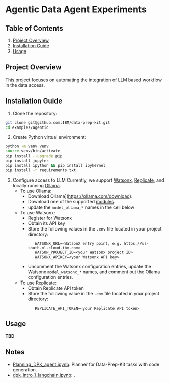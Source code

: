 # Agentic Data Agent Experiments

## Table of Contents
1. [Project Overview](#project-overview)
2. [Installation Guide](#installation-guide)
3. [Usage](#usage)


## Project Overview

This project focuses on automating the integration of LLM based workflow in the data access.

## Installation Guide

1. Clone the repository:
```bash
git clone git@github.com:IBM/data-prep-kit.git
cd examples/agentic
```

2. Create Python virtual environment:
```bash
python -m venv venv
source venv/bin/activate
pip install --upgrade pip
pip install jupyter
pip install ipython && pip install ipykernel
pip install -r requirements.txt
```

3. Configure access to LLM
   Currently, we support [Watsonx](https://www.ibm.com/watsonx), [Replicate](https://replicate.com/), and locally running [Ollama](https://ollama.com/).
   - To use Ollama: 
      - Download Ollama](https://ollama.com/download).
      - Download one of the supported [modules](https://ollama.com/search).
      - update the `model_ollama_*` names in the cell below
   - To use Watsonx:
      - Register for Watsonx
      - Obtain its API key
      - Store the following values in the `.env` file located in your project directory:
         ```
            WATSONX_URL=<WatsonX entry point, e.g. https://us-south.ml.cloud.ibm.com>
            WATSON_PROJECT_ID=<your Watsonx project ID>
            WATSONX_APIKEY=<your Watsonx API key>
         ```
      - Uncomment the Watsonx configuration entries, update the Watsonx `model_watsonx_*` names, and comment out the Ollama configuration entries.
   - To use Replicate:
      - Obtain Replicate API token
      - Store the following value in the `.env` file located in your project directory:
         ```
            REPLICATE_API_TOKEN=<your Replicate API token>
         ```

## Usage
**TBD**

## Notes
- [Planning_DPK_agent.ipynb](Planning_DPK_agent.ipynb): Planner for Data-Prep-Kit tasks with code generation.
- [dpk_intro_1_langchain.ipynb](dpk_intro_1_langchain.ipynb): .

